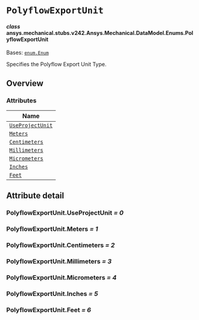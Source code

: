 # `PolyflowExportUnit`



#### *class* ansys.mechanical.stubs.v242.Ansys.Mechanical.DataModel.Enums.PolyflowExportUnit

Bases: [`enum.Enum`](https://docs.python.org/3/library/enum.html#enum.Enum)

Specifies the Polyflow Export Unit Type.

<!-- !! processed by numpydoc !! -->

<a id="overview"></a>

## Overview

### Attributes

| Name |
| ---------------------------------------------------------- |
| [`UseProjectUnit`](#PolyflowExportUnit.UseProjectUnit) |
| [`Meters`](#PolyflowExportUnit.Meters) |
| [`Centimeters`](#PolyflowExportUnit.Centimeters) |
| [`Millimeters`](#PolyflowExportUnit.Millimeters) |
| [`Micrometers`](#PolyflowExportUnit.Micrometers) |
| [`Inches`](#PolyflowExportUnit.Inches) |
| [`Feet`](#PolyflowExportUnit.Feet) |

<a id="attribute-detail"></a>

## Attribute detail

<a id="PolyflowExportUnit.UseProjectUnit"></a>

### PolyflowExportUnit.UseProjectUnit *= 0*

<a id="PolyflowExportUnit.Meters"></a>

### PolyflowExportUnit.Meters *= 1*

<a id="PolyflowExportUnit.Centimeters"></a>

### PolyflowExportUnit.Centimeters *= 2*

<a id="PolyflowExportUnit.Millimeters"></a>

### PolyflowExportUnit.Millimeters *= 3*

<a id="PolyflowExportUnit.Micrometers"></a>

### PolyflowExportUnit.Micrometers *= 4*

<a id="PolyflowExportUnit.Inches"></a>

### PolyflowExportUnit.Inches *= 5*

<a id="PolyflowExportUnit.Feet"></a>

### PolyflowExportUnit.Feet *= 6*


